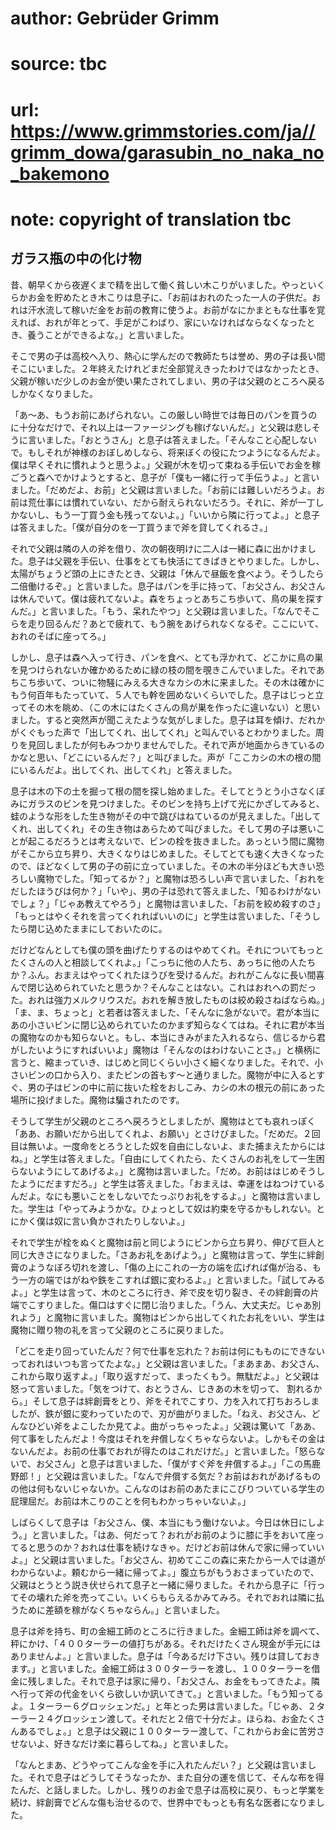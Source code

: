 # author: Gebrüder Grimm
# source: tbc
# url: https://www.grimmstories.com/ja//grimm_dowa/garasubin_no_naka_no_bakemono
# note: copyright of translation tbc

## ガラス瓶の中の化け物 

昔、朝早くから夜遅くまで精を出して働く貧しい木こりがいました。やっといくらかお金を貯めたとき木こりは息子に、「お前はおれのたった一人の子供だ。おれは汗水流して稼いだ金をお前の教育に使うよ。お前がなにかまともな仕事を覚えれば、おれが年とって、手足がこわばり、家にいなければならなくなったとき、養うことができるよな。」と言いました。

そこで男の子は高校へ入り、熱心に学んだので教師たちは誉め、男の子は長い間そこにいました。２年終えたけれどまだ全部覚えきったわけではなかったとき、父親が稼いだ少しのお金が使い果たされてしまい、男の子は父親のところへ戻るしかなくなりました。

「あ～あ、もうお前にあげられない。この厳しい時世では毎日のパンを買うのに十分なだけで、それ以上は一ファージングも稼げないんだ。」と父親は悲しそうに言いました。「おとうさん」と息子は答えました。「そんなこと心配しないで。もしそれが神様のおぼしめしなら、将来ぼくの役にたつようになるんだよ。僕は早くそれに慣れようと思うよ。」父親が木を切って束ねる手伝いでお金を稼ごうと森へでかけようとすると、息子が「僕も一緒に行って手伝うよ。」と言いました。「だめだよ、お前」と父親は言いました。「お前には難しいだろうよ。お前は荒仕事には慣れていない、だから耐えられないだろう。それに、斧が一丁しかないし、もう一丁買う金も残ってないよ。」「いいから隣に行ってよ。」と息子は答えました。「僕が自分のを一丁買うまで斧を貸してくれるさ。」

それで父親は隣の人の斧を借り、次の朝夜明けに二人は一緒に森に出かけました。息子は父親を手伝い、仕事をとても快活にてきぱきとやりました。しかし、太陽がちょうど頭の上にきたとき、父親は「休んで昼飯を食べよう。そうしたら二倍働けるぞ。」と言いました。息子はパンを手に持って、「お父さん、お父さんは休んでいて。僕は疲れてないよ。森をちょっとあちこち歩いて、鳥の巣を探すんだ。」と言いました。「もう、呆れたやつ」と父親は言いました。「なんでそこらを走り回るんだ？あとで疲れて、もう腕をあげられなくなるぞ。ここにいて、おれのそばに座ってろ。」

しかし、息子は森へ入って行き、パンを食べ、とても浮かれて、どこかに鳥の巣を見つけられないか確かめるために緑の枝の間を覗きこんでいました。それであちこち歩いて、ついに物騒にみえる大きなカシの木に来ました。その木は確かにもう何百年もたっていて、５人でも幹を囲めないくらいでした。息子はじっと立ってその木を眺め、（この木にはたくさんの鳥が巣を作ったに違いない）と思いました。すると突然声が聞こえたような気がしました。息子は耳を傾け、だれかがくぐもった声で「出してくれ、出してくれ」と叫んでいるとわかりました。周りを見回しましたが何もみつかりませんでした。それで声が地面からきているのかなと思い、「どこにいるんだ？」と叫びました。声が「ここカシの木の根の間にいるんだよ。出してくれ、出してくれ」と答えました。

息子は木の下の土を掘って根の間を探し始めました。そしてとうとう小さなくぼみにガラスのビンを見つけました。そのビンを持ち上げて光にかざしてみると、蛙のような形をした生き物がその中で跳びはねているのが見えました。「出してくれ、出してくれ」その生き物はあらためて叫びました。そして男の子は悪いことが起こるだろうとは考えないで、ビンの栓を抜きました。あっという間に魔物がそこから立ち昇り、大きくなりはじめました。そしてとても速く大きくなったので、ほどなくして男の子の前に立っていました。その木の半分ほども大きい恐ろしい魔物でした。「知ってるか？」と魔物は恐ろしい声で言いました、「おれをだしたほうびは何か？」「いや」、男の子は恐れて答えました、「知るわけがないでしょ？」「じゃあ教えてやろう」と魔物は言いました、「お前を絞め殺すのさ」「もっとはやくそれを言ってくれればいいのに」と学生は言いました、「そうしたら閉じ込めたままにしておいたのに。

だけどなんとしても僕の頭を曲げたりするのはやめてくれ。それについてもっとたくさんの人と相談してくれよ。」「こっちに他の人たち、あっちに他の人たちか？ふん。おまえはやってくれたほうびを受けるんだ。おれがこんなに長い間喜んで閉じ込められていたと思うか？そんなことはない。これはおれへの罰だった。おれは強力メルクリウスだ。おれを解き放したものは絞め殺さねばならぬ。」「ま、ま、ちょっと」と若者は答えました、「そんなに急がないで。君が本当にあの小さいビンに閉じ込められていたのかまず知らなくてはね。それに君が本当の魔物なのかも知らないと。もし、本当にきみがまた入れるなら、信じるから君がしたいようにすればいいよ」魔物は「そんなのはわけないことさ。」と横柄に言うと、縮まっていき、はじめと同じくらい小さく細くなりました。それで、小さいビンの口から入り、またビンの首もす～と通りました。魔物が中に入るとすぐ、男の子はビンの中に前に抜いた栓をおしこみ、カシの木の根元の前にあった場所に投げました。魔物は騙されたのです。

そうして学生が父親のところへ戻ろうとしましたが、魔物はとても哀れっぽく「ああ、お願いだから出してくれよ、お願い」とさけびました。「だめだ。２回目は無いよ。一度命をとろうとした奴を自由にしないよ、また捕まえたからにはね。」と学生は答えました。「自由にしてくれたら、たくさんのお礼をして一生困らないようにしてあげるよ。」と魔物は言いました。「だめ。お前ははじめそうしたようにだますだろ。」と学生は答えました。「おまえは、幸運をはねつけているんだよ。なにも悪いことをしないでたっぷりお礼をするよ。」と魔物は言いました。学生は「やってみようかな。ひょっとして奴は約束を守るかもしれない。とにかく僕は奴に言い負かされたりしないよ。」

それで学生が栓をぬくと魔物は前と同じようにビンから立ち昇り、伸びて巨人と同じ大きさになりました。「さあお礼をあげよう。」と魔物は言って、学生に絆創膏のようなぼろ切れを渡し、「傷の上にこれの一方の端を広げれば傷が治る、もう一方の端ではがねや鉄をこすれば銀に変わるよ。」と言いました。「試してみるよ。」と学生は言って、木のところに行き、斧で皮を切り裂き、その絆創膏の片端でこすりました。傷口はすぐに閉じ治りました。「うん、大丈夫だ。じゃあ別れよう」と魔物に言いました。魔物はビンから出してくれたお礼をいい、学生は魔物に贈り物の礼を言って父親のところに戻りました。

「どこを走り回っていたんだ？何で仕事を忘れた？お前は何にもものにできないっておれはいつも言ってたよな。」と父親は言いました。「まあまあ、お父さん、これから取り返すよ。」「取り返すだって、まったくもう。無駄だよ。」と父親は怒って言いました。「気をつけて、おとうさん、じきあの木を切って、
割れるから。」そして息子は絆創膏をとり、斧をそれでこすり、力を入れて打ちおろしましたが、鉄が銀に変わっていたので、刃が曲がりました。「ねえ、お父さん、どんなひどい斧をよこしたか見てよ。曲がっちゃったよ。」父親は驚いて「ああ、何て事をしたんだよ！今度はそれを弁償しなくちゃならないよ。しかもその金はないんだよ。お前の仕事でおれが得たのはこれだけだ。」と言いました。「怒らないで、お父さん」と息子は言いました、「僕がすぐ斧を弁償するよ。」「この馬鹿野郎！」と父親は言いました。「なんで弁償する気だ？お前はおれがあげるものの他は何もないじゃないか。こんなのはお前のあたまにこびりついている学生の屁理屈だ。お前は木こりのことを何もわかっちゃいないよ。」

しばらくして息子は「お父さん、僕、本当にもう働けないよ。今日は休日にしよう。」と言いました。「はあ、何だって？おれがお前のように膝に手をおいて座ってると思うのか？おれは仕事を続けなきゃ。だけどお前は休んで家に帰っていいよ。」と父親は言いました。「お父さん、初めてここの森に来たから一人では道がわからないよ。頼むから一緒に帰ってよ。」腹立ちがもうおさまっていたので、父親はとうとう説き伏せられて息子と一緒に帰りました。それから息子に「行ってその壊れた斧を売ってこい。いくらもらえるかみてみろ。それでおれは隣に払うために差額を稼がなくちゃならん。」と言いました。

息子は斧を持ち、町の金細工師のところに行きました。金細工師は斧を調べて、秤にかけ、「４００ターラーの値打ちがある。それだけたくさん現金が手元にはありませんよ。」と言いました。息子は「今あるだけ下さい。残りは貸しておきます。」と言いました。金細工師は３００ターラーを渡し、１００ターラーを借金に残しました。それで息子は家に帰り、「お父さん、お金をもってきたよ。隣へ行って斧の代金をいくら欲しいか訊いてきて。」と言いました。「もう知ってるよ。１ターラー６グロッシェンだ。」と年とった男は言いました。「じゃあ、２ターラー２４グロッシェン渡して。それだと２倍で十分だよ。ほらね、お金たくさんあるでしょ。」と息子は父親に１００ターラー渡して、「これからお金に苦労させないよ、好きなだけ楽に暮らしてね。」と言いました。

「なんとまあ、どうやってこんな金を手に入れたんだい？」と父親は言いました。それで息子はどうしてそうなったか、また自分の運を信じて、そんな布を得たんだ、と話しました。しかし、残りのお金で息子は高校に戻り、もっと学業を続け、絆創膏でどんな傷も治せるので、世界中でもっとも有名な医者になりました。
